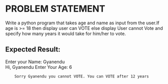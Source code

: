 # PROBLEM STATEMENT

Write a python program that takes age and name as input from the user.If age is >= 18 then display user can VOTE else display User cannot Vote and specify how many years it would take for him/her to vote.

## Expected Result:

Enter your Name: Gyanendu
       <br> Hi, Gyanendu Enter Your Age: 6

        Sorry Gyanendu you cannot VOTE. You can VOTE after 12 years
